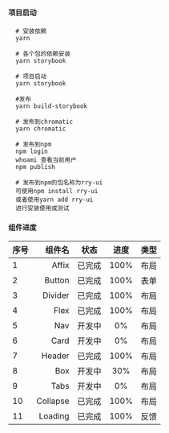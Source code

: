 #### 项目启动

  ```
    # 安装依赖
    yarn

    # 各个包的依赖安装
    yarn storybook

    # 项目启动
    yarn storybook

    #发布
    yarn build-storybook
    
    # 发布到chromatic
    yarn chromatic

    # 发布到npm 
    npm login
    whoami 查看当前用户
    npm publish

    # 发布到npm的包名称为rry-ui
    可使用npm install rry-ui
    或者使用yarn add rry-ui 
    进行安装使用或测试
  ```
  
#### 组件进度
| 序号      | 组件名     |    状态     | 进度   | 类型   |
| -------- | -----:    |   :----:   | :----: |:----: |
| 1        | Affix     |   已完成    | 100%   | 布局   |
| 2        | Button    |   已完成    | 100%   | 表单   |
| 3        | Divider   |   已完成    | 100%   | 布局   |
| 4        | Flex      |   已完成    | 100%   | 布局   |
| 5        | Nav       |   开发中    |  0%    | 布局   |
| 6        | Card      |   开发中    |  0%    | 布局   |
| 7        | Header    |   已完成    |  100%  | 布局   |
| 8        | Box       |   开发中    |  30%   | 布局   |
| 9        | Tabs      |   开发中    |  0%    | 布局   |
| 10       | Collapse  |   已完成    |  100%  | 布局   |
| 11       | Loading   |   已完成    |  100%  | 反馈   |




